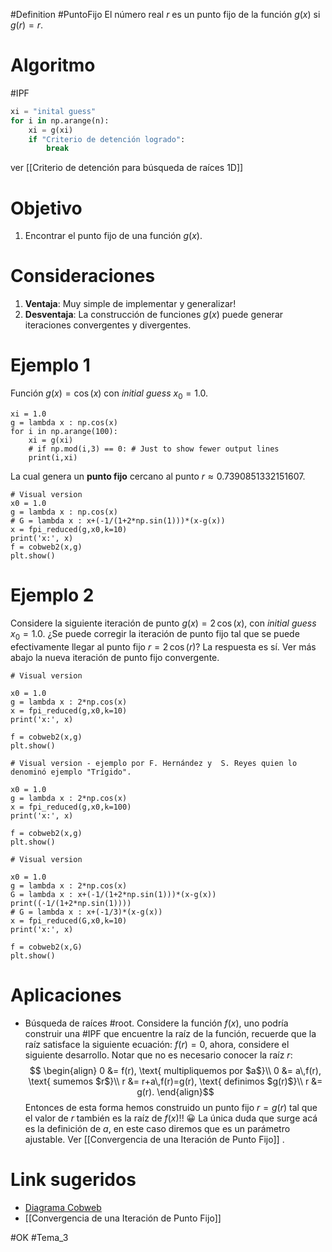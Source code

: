 #Definition #PuntoFijo El número real $r$ es un punto fijo de la función $g(x)$ si $g(r) = r$.

# Algoritmo
#IPF
```python
xi = "inital guess"
for i in np.arange(n):
	xi = g(xi)
	if "Criterio de detención logrado":
		break
```
ver [[Criterio de detención para búsqueda de raíces 1D]] 

# Objetivo
1. Encontrar el punto fijo de una función $g(x)$.

# Consideraciones
1. **Ventaja**: Muy simple de implementar y generalizar!
2. **Desventaja**: La construcción de funciones $g(x)$ puede generar iteraciones convergentes y divergentes.

# Ejemplo 1
Función $g(x)=\cos(x)$ con *initial guess* $x_0=1.0$.
```run-python
xi = 1.0
g = lambda x : np.cos(x)
for i in np.arange(100):
	xi = g(xi)
	# if np.mod(i,3) == 0: # Just to show fewer output lines
	print(i,xi)
```

La cual genera un **punto fijo** cercano al punto $r\approx0.7390851332151607$.

```run-python
# Visual version
x0 = 1.0
g = lambda x : np.cos(x)
# G = lambda x : x+(-1/(1+2*np.sin(1)))*(x-g(x))
x = fpi_reduced(g,x0,k=10)
print('x:', x)
f = cobweb2(x,g)
plt.show()
```

# Ejemplo 2
Considere la siguiente iteración de punto $g(x)=2\,\cos(x)$, con _initial guess_ $x_0=1.0$. ¿Se puede corregir la iteración de punto fijo tal que se puede efectivamente llegar al punto fijo $r=2\,\cos(r)$? La respuesta es sí. Ver más abajo la nueva iteración de punto fijo convergente.
```run-python
# Visual version

x0 = 1.0
g = lambda x : 2*np.cos(x)
x = fpi_reduced(g,x0,k=10)
print('x:', x)

f = cobweb2(x,g)
plt.show()

```


```run-python
# Visual version - ejemplo por F. Hernández y  S. Reyes quien lo denominó ejemplo "Trígido".

x0 = 1.0
g = lambda x : 2*np.cos(x)
x = fpi_reduced(g,x0,k=100)
print('x:', x)

f = cobweb2(x,g)
plt.show()

```


```run-python
# Visual version

x0 = 1.0
g = lambda x : 2*np.cos(x)
G = lambda x : x+(-1/(1+2*np.sin(1)))*(x-g(x))
print((-1/(1+2*np.sin(1))))
# G = lambda x : x+(-1/3)*(x-g(x))
x = fpi_reduced(G,x0,k=10)
print('x:', x)

f = cobweb2(x,G)
plt.show()

```
# Aplicaciones
- Búsqueda de raíces #root. Considere la función $f(x)$, uno podría construir una #IPF que encuentre la raíz de la función,  recuerde que la raíz satisface la siguiente ecuación: $f(r)=0$, ahora, considere el siguiente desarrollo. Notar que no es necesario conocer la raíz $r$: $$
  \begin{align}
	  0 &= f(r), \text{ multipliquemos por $a$}\\
	  0 &= a\,f(r), \text{ sumemos $r$}\\
	  r &= r+a\,f(r)=g(r), \text{ definimos $g(r)$}\\
	  r &= g(r).
  \end{align}$$
Entonces de esta forma hemos construido un punto fijo $r=g(r)$ tal que el valor de $r$ también es la raíz de $f(x)$!! 😀 La única duda que surge acá es la definición de $a$, en este caso diremos que es un parámetro ajustable. Ver [[Convergencia de una Iteración de Punto Fijo]] .
# Link sugeridos
- [Diagrama Cobweb](https://en.wikipedia.org/wiki/Cobweb_plot)
- [[Convergencia de una Iteración de Punto Fijo]]

#OK
#Tema_3